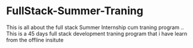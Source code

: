 # FullStack-Summer-Traning
This is all about the full stack Summer Internship cum traning program ..
This is a 45 days full stack development traning program that i have learn from the offline insitute 
